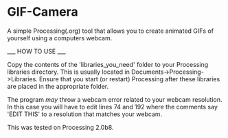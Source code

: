 GIF-Camera
==========

A simple Processing(.org) tool that allows you to create animated GIFs of yourself using a computers webcam.

___ HOW TO USE ___

Copy the contents of the 'libraries_you_need' folder to your Processing libraries directory. 
This is usually located in Documents->Processing->Libraries.
Ensure that you start (or restart) Processing after these libraries are placed in the appropriate folder.

The program *may* throw a webcam error related to your webcam resolution.
In this case you will have to edit lines 74 and 192 where the comments say 'EDIT THIS' to a resolution that matches your webcam. 

This was tested on Processing 2.0b8.
